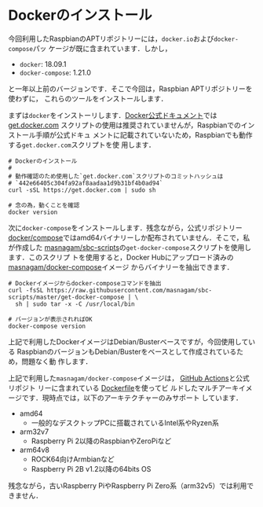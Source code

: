 # Dockerのインストール

今回利用したRaspbianのAPTリポジトリーには，`docker.io`および`docker-compose`パッ
ケージが既に含まれています．しかし，

* `docker`: 18.09.1
* `docker-compose`: 1.21.0

と一年以上前のバージョンです．そこで今回は，Raspbian APTリポジトリーを使わずに，
これらのツールをインストールします．

まずは`docker`をインストーリします．[Docker公式ドキュメント]では[get.docker.com]
スクリプトの使用は推奨されていませんが，Raspbianでのインストール手順が公式ドキュ
メントに記載されていないため，Raspbianでも動作する`get.docker.com`スクリプトを使
用します．

```shell
# Dockerのインストール
#
# 動作確認のため使用した`get.docker.com`スクリプトのコミットハッシュは
# `442e66405c304fa92af8aadaa1d9b31bf4b0ad94`
curl -sSL https://get.docker.com | sudo sh

# 念の為，動くことを確認
docker version
```

次に`docker-compose`をインストールします．残念ながら，公式リポジトリー
[docker/compose]ではamd64バイナリーしか配布されていません．そこで，私が作成した
[masnagam/sbc-scripts]の`get-docker-compose`スクリプトを使用します．このスクリプ
トを使用すると，Docker Hubにアップロード済みの[masnagam/docker-compose]イメージ
からバイナリーを抽出できます．

```shell
# Dockerイメージからdocker-composeコマンドを抽出
curl -fsSL https://raw.githubusercontent.com/masnagam/sbc-scripts/master/get-docker-compose | \
  sh | sudo tar -x -C /usr/local/bin

# バージョンが表示されればOK
docker-compose version
```

上記で利用したDockerイメージはDebian/Busterベースですが，今回使用している
RaspbianのバージョンもDebian/Busterをベースとして作成されているため，問題なく動
作します．

上記で利用した`masnagam/docker-compose`イメージは，
[GitHub Actions](https://github.com/masnagam/sbc-scripts/actions)と公式リポジト
リーに含まれている
[Dockerfile](https://github.com/docker/compose/blob/master/Dockerfile)を使ってビ
ルドしたマルチアーキイメージです．現時点では，以下のアーキテクチャーのみサポート
しています．

* amd64
  * 一般的なデスクトップPCに搭載されているIntel系やRyzen系
* arm32v7
  * Raspberry Pi 2以降のRaspbianやZeroPiなど
* arm64v8
  * ROCK64向けArmbianなど
  * Raspberry Pi 2B v1.2以降の64bits OS

残念ながら，古いRaspberry PiやRaspberry Pi Zero系（arm32v5）では利用できません．

[Docker公式ドキュメント]: https://docs.docker.com/engine/install
[get.docker.com]: https://get.docker.com/
[docker/compose]: https://github.com/docker/compose
[masnagam/sbc-scripts]: https://github.com/masnagam/sbc-scripts
[masnagam/docker-compose]: https://hub.docker.com/r/masnagam/docker-compose
